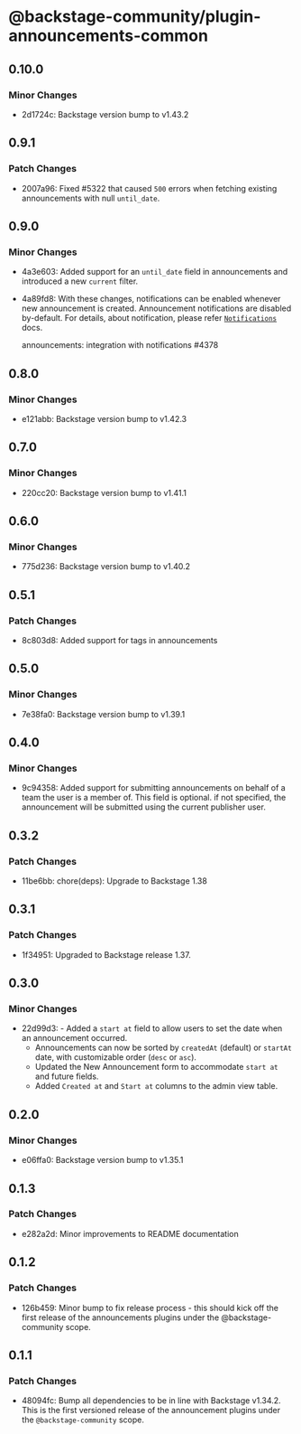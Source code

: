 # @backstage-community/plugin-announcements-common

## 0.10.0

### Minor Changes

- 2d1724c: Backstage version bump to v1.43.2

## 0.9.1

### Patch Changes

- 2007a96: Fixed #5322 that caused `500` errors when fetching existing announcements with null `until_date`.

## 0.9.0

### Minor Changes

- 4a3e603: Added support for an `until_date` field in announcements and introduced a new `current` filter.
- 4a89fd8: With these changes, notifications can be enabled whenever new announcement is created. Announcement notifications are disabled by-default. For details, about notification, please refer [`Notifications`](https://backstage.io/docs/notifications/) docs.

  announcements: integration with notifications #4378

## 0.8.0

### Minor Changes

- e121abb: Backstage version bump to v1.42.3

## 0.7.0

### Minor Changes

- 220cc20: Backstage version bump to v1.41.1

## 0.6.0

### Minor Changes

- 775d236: Backstage version bump to v1.40.2

## 0.5.1

### Patch Changes

- 8c803d8: Added support for tags in announcements

## 0.5.0

### Minor Changes

- 7e38fa0: Backstage version bump to v1.39.1

## 0.4.0

### Minor Changes

- 9c94358: Added support for submitting announcements on behalf of a team the user is a member of.
  This field is optional. if not specified, the announcement will be submitted using the current publisher user.

## 0.3.2

### Patch Changes

- 11be6bb: chore(deps): Upgrade to Backstage 1.38

## 0.3.1

### Patch Changes

- 1f34951: Upgraded to Backstage release 1.37.

## 0.3.0

### Minor Changes

- 22d99d3: - Added a `start at` field to allow users to set the date when an announcement occurred.
  - Announcements can now be sorted by `createdAt` (default) or `startAt` date, with customizable order (`desc` or `asc`).
  - Updated the New Announcement form to accommodate `start at` and future fields.
  - Added `Created at` and `Start at` columns to the admin view table.

## 0.2.0

### Minor Changes

- e06ffa0: Backstage version bump to v1.35.1

## 0.1.3

### Patch Changes

- e282a2d: Minor improvements to README documentation

## 0.1.2

### Patch Changes

- 126b459: Minor bump to fix release process - this should kick off the first release of the announcements plugins under the @backstage-community scope.

## 0.1.1

### Patch Changes

- 48094fc: Bump all dependencies to be in line with Backstage v1.34.2. This is the first versioned release of the announcement plugins under the `@backstage-community` scope.
